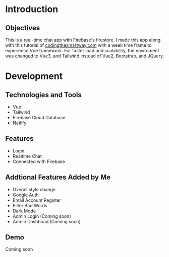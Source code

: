 # Introduction
## Objectives
This is a real-time chat app with Firebase's firestore. I made this app along with this tutorial of [codingthesmartway.com](https://medium.com/codingthesmartway-com-blog/building-a-real-time-chat-application-with-vue-js-and-firebase-part-1-670c768ad860) with a week time frame to experience Vue framework. 
For faster load and scalability, the enviroment was changed to Vue3, and Tailwind instead of Vue2, Bootstrap, and JQuery.

# Development
## Technologies and Tools
- Vue
- Tailwind
- Firebase Cloud Database
- Netlify

## Features
- Login
- Realtime Chat 
- Connected with Firebase

## Addtional Features Added by Me
- Overall style change
- Google Auth
- Email Account Register
- Filter Bad Words
- Dark Mode 
- Admin Login (Coming soon)
- Admin Dashboad (Coming soon)

## Demo
Coming soon
